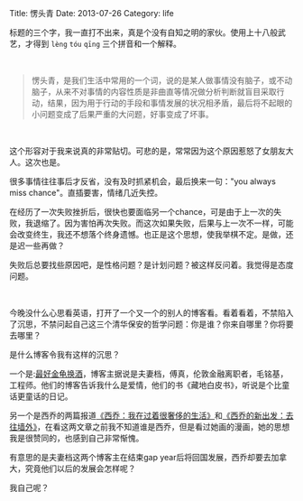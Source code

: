 Title: 愣头青
Date: 2013-07-26 
Category: life

标题的三个字，我一直打不出来，真是个没有自知之明的家伙。使用上十八般武艺，才得到 `lèng` `tóu` `qīng` 三个拼音和一个解释。

<br>

>愣头青，是我们生活中常用的一个词，说的是某人做事情没有脑子，或不动脑子，从来不对事情的内容性质是非曲直等情况做分析判断就盲目采取行动，结果，因为用于行动的手段和事情发展的状况相矛盾，最后将不起眼的小问题变成了后果严重的大问题，好事变成了坏事。
	
<br>

这个形容对于我来说真的非常贴切。可悲的是，常常因为这个原因惹怒了女朋友大人。这次也是。

很多事情往往事后才反省，没有及时抓紧机会，最后换来一句："you always miss chance"。直插要害，情绪几近失控。

在经历了一次失败挫折后，很快也要面临另一个chance，可是由于上一次的失败，我退缩了。因为害怕再次失败。而这次如果失败，后果与上一次不一样，可能会改变终生，我还不想落个终身遗憾。也正是这个思想，使我举棋不定。是做，还是迟一些再做？

失败后总要找些原因吧，是性格问题？是计划问题？被这样反问着。我觉得是态度问题。

<br>

今晚没什么心思看英语，打开了一个又一个的别人的博客看。看着看着，不禁陷入了沉思，不禁问起自己这三个清华保安的哲学问题：你是谁？你来自哪里？你将要去哪里？

是什么博客令我有这样的沉思？


一个是:[最好金龟换酒][2]，博客主据说是夫妻档，傅真，伦敦金融离职者，毛铭基，工程师。他们的博客告诉我什么是爱情，他们的书《藏地白皮书》，听说是个比童话更童话的日记。

另一个是西乔的两篇报道[《西乔：我在过着很奢侈的生活》][3]和[《西乔的新出发：去往墙外》][4]，在看这两文章之前我不知道谁是西乔，但是看过她画的漫画，她的思想我是很赞同的，也感到自己非常惭愧。

有意思的是夫妻档这两个博客主在结束gap year后将回国发展，西乔却要去加拿大，究竟他们以后的发展会怎样呢？

我自己呢？

[1]: http://coolshell.cn/articles/10217.html
[2]: http://fz0512.com/
[3]: http://www.china30s.com/1340.html
[4]: http://www.china30s.com/7489.html
